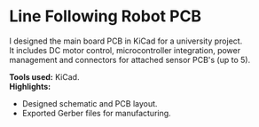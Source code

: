 # Line Following Robot PCB

I designed the main board PCB in KiCad for a university project.  
It includes DC motor control, microcontroller integration, power management and connectors for attached sensor PCB's (up to 5).

**Tools used:** KiCad.  
**Highlights:**  
- Designed schematic and PCB layout.  
- Exported Gerber files for manufacturing.
